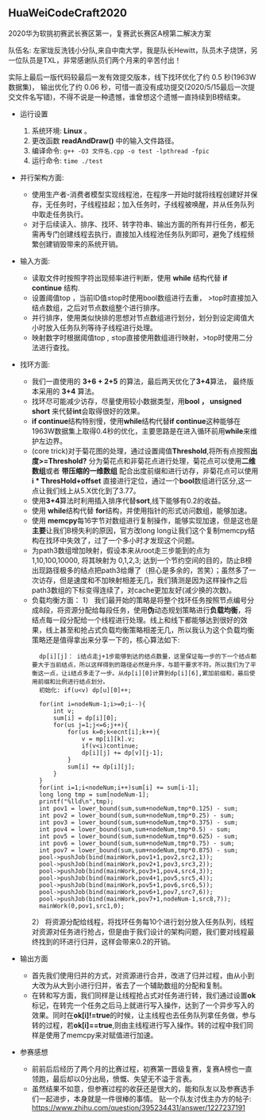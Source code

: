 ## HuaWeiCodeCraft2020
2020华为软挑初赛武长赛区第一，复赛武长赛区A榜第二解决方案 

队伍名: 左家垅反洗钱小分队,来自中南大学，我是队长Hewitt，队员木子烧饼，另一位队员是TXL，非常感谢队员们两个月来的辛苦付出！

实际上最后一版代码较最后一发有效提交版本，线下找环优化了约 0.5 秒(1963W数据集)， 输出优化了约 0.06 秒，可惜一直没有成功提交(2020/5/15最后一次提交文件名写错)，不得不说是一种遗憾，谁曾想这个遗憾一直持续到B榜结束。


* 运行设置
  1. 系统环境: **Linux** 。
  2. 更改函数 **readAndDraw()** 中的输入文件路径。
  3. 编译命令: ``` g++ -O3 文件名.cpp -o test -lpthread -fpic ```
  4. 运行命令: ``` time ./test ```

* 并行架构方面:
  - 使用生产者-消费者模型实现线程池，在程序一开始时就将线程创建好并保存，无任务时，子线程挂起；加入任务时，子线程被唤醒，并从任务队列中取走任务执行。
  - 对于后续读入、排序、找环、转字符串、输出方面的所有并行任务，都无需再专门创建线程去执行，直接加入线程池任务队列即可，避免了线程频繁创建销毁带来的系统开销。

  
* 输入方面:
  - 读取文件时按照字符出现频率进行判断，使用 **while** 结构代替 **if continue** 结构.
  - 设置阈值top ，当前ID值≤top时使用bool数组进行去重， >top时直接加入结点数组，之后对节点数组整个进行排序。
  - 并行排序，使用类似快排的思想对节点数组进行划分，划分到设定阈值大小时放入任务队列等待子线程进行处理。
  - 映射数字时根据阈值top , ≤top直接使用数组进行映射，>top时使用二分法进行查找。


* 找环方面:
  - 我们一直使用的 **3+6 + 2+5** 的算法，最后两天优化了**3+4**算法， 最终版本采用的 **3+4** 算法。
  - 找环尽可能减少访存，尽量使用较小数据类型，用**bool ， unsigned short** 来代替**int**会取得很好的效果。
  - **if continue**结构特别慢，使用**while**结构代替**if continue**这种能够在1963W数据集上取得0.4秒的优化，主要思路是在进入循环前用**while**来维护左边界。
  - (core trick)对于菊花图的处理，通过设置阈值**Threshold**,将所有点按照**出度>=Threshold?** 分为菊花点和非菊花点进行处理，菊花点可以使用**二维数组**或者 **带压缩的一维数组** 配合出度前缀和进行访存，非菊花点可以使用 **i * ThresHold+offset** 直接进行定位，通过一个**bool**数组进行区分,这一点让我们线上从5.X优化到了3.77。
  - 使用**3+4**算法时利用插入排序代替**sort**,线下能够有0.2的收益。
  - 使用 **while**结构代替 **for**结构，并使用指针的形式访问数组，能够加速。
  - 使用 **memcpy**每16字节对数组进行复制操作，能够实现加速，但是这也是**主要**让我们B榜失利的原因，官方改long long让我们这个复制memcpy结构在找环中失效了，过了一个多小时才发现这个问题。
  - 为path3数组增加映射，假设本来从root走三步能到的点为 1,10,100,10000, 将其映射为 0,1,2,3; 达到一个节约空间的目的，防止B榜出现路径极多的结点把path3给爆了（担心是多余的，苦笑）；虽然多了一次访存，但是速度和不加映射相差无几，我们猜测是因为这样操作之后path3数组的下标变得连续了，对cache更加友好(减少换的次数)。
  - 负载均衡方面：
    1） 我们最开始的策略是将整个找环任务按照节点编号分成8段，将资源分配给每段任务，使用**伪**动态规划策略进行**负载均衡**，将结点每一段分配给一个线程进行处理。线上和线下都能够达到很好的效果，线上甚至和抢占式负载均衡策略相差无几，所以我认为这个负载均衡策略还是值得拿出来分享一下的，核心算法如下:
    ```
      dp[i][j]： i结点走j+1步能够到达的结点数量，这里保证每一步的下一个结点都要大于当前结点，所以这样得到的路径必然是升序，与题干要求不符。所以我们为了平衡这一点，让i结点多走了一步。从dp[i][0]计算到dp[i][6],累加前缀和，最后使用前缀和比例进行结点划分。
      初始化: if(u<v) dp[u][0]++;

      for(int i=nodeNum-1;i>=0;i--){
          int v;
          sum[i] = dp[i][0];
          for(us j=1;j<=6;j++){
              for(us k=0;k<ecnt[i];k++){
                  v = mp[i][k].v;
                  if(v<i)continue;
                  dp[i][j] += dp[v][j-1];
              }
              sum[i] += dp[i][j];
          }
      }
      for(int i=1;i<nodeNum;i++)sum[i] += sum[i-1];
      long long tmp = sum[nodeNum-1];
      printf("%lld\n",tmp);
      int pov1 = lower_bound(sum,sum+nodeNum,tmp*0.125) - sum;
      int pov2 = lower_bound(sum,sum+nodeNum,tmp*0.25) - sum;
      int pov3 = lower_bound(sum,sum+nodeNum,tmp*0.375) - sum;
      int pov4 = lower_bound(sum,sum+nodeNum,tmp*0.5) - sum;
      int pov5 = lower_bound(sum,sum+nodeNum,tmp*0.625) - sum;
      int pov6 = lower_bound(sum,sum+nodeNum,tmp*0.75) - sum;
      int pov7 = lower_bound(sum,sum+nodeNum,tmp*0.875) - sum;
      pool->pushJob(bind(mainWork,pov1+1,pov2,src2,1));
      pool->pushJob(bind(mainWork,pov2+1,pov3,src3,2));
      pool->pushJob(bind(mainWork,pov3+1,pov4,src4,3));
      pool->pushJob(bind(mainWork,pov4+1,pov5,src5,4));
      pool->pushJob(bind(mainWork,pov5+1,pov6,src6,5));
      pool->pushJob(bind(mainWork,pov6+1,pov7,src7,6));
      pool->pushJob(bind(mainWork,pov7+1,nodeNum-1,src8,7));
      mainWork(0,pov1,src1,0);
    ```
    2） 将资源分配给线程，将找环任务每10个进行划分放入任务队列，线程对资源对任务进行抢占，但是由于我们设计的架构问题，我们要对线程最终找到的环进行归并，这样会带来0.2的开销。


* 输出方面
  - 首先我们使用归并的方式，对资源进行合并，改进了归并过程，由从小到大改为从大到小进行归并，省去了一个辅助数组的分配和复制。
  - 在转和写方面，我们同样是让线程抢占式对任务进行转，我们通过设置**ok**标记，在转完一个任务之后马上就进行写入操作，达到了一个异步写入的效果。同时在**ok[i]!=true**的时候，让主线程也去任务队列拿任务做，参与转的过程，若**ok[i]==true**,则由主线程进行写入操作。转的过程中我们同样是使用了memcpy来对赋值进行加速。


* 参赛感想
  - 前前后后经历了两个月的比赛过程，初赛第一晋级复赛，复赛A榜也一直领跑，最后却以0分出局，愤慨、失望无不溢于言表。
  - 虽然结果不如意，但参赛过程的收获还是很大的，能和队友以及参赛选手们一起进步，本身就是一件很棒的事情。
  贴一个队友讨伐主办方的帖子: https://www.zhihu.com/question/395234431/answer/1227237191
